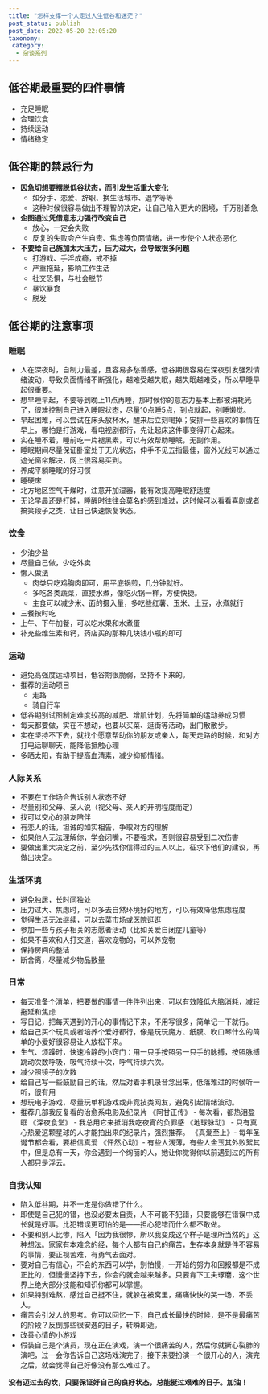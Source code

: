 ```yaml
---
title: "怎样支撑一个人走过人生低谷和迷茫？"
post_status: publish
post_date: 2022-05-20 22:05:20
taxonomy:
 category: 
  - 杂谈系列
---
```


## 低谷期最重要的四件事情

- 充足睡眠
- 合理饮食
- 持续运动
- 情绪稳定

## 低谷期的禁忌行为

- **因急切想要摆脱低谷状态，而引发生活重大变化**
    - 如分手、恋爱、辞职、换生活城市、退学等等
    - 这种时候很容易做出不理智的决定，让自己陷入更大的困境，千万别着急
- **企图通过凭借意志力强行改变自己**
    - 放心，一定会失败
    - 反复的失败会产生自责、焦虑等负面情绪，进一步使个人状态恶化
- **不要给自己施加太大压力，压力过大，会导致很多问题**
    - 打游戏、手淫成瘾，戒不掉
    - 严重拖延，影响工作生活
    - 社交恐惧，与社会脱节
    - 暴饮暴食
    - 脱发

## 低谷期的注意事项

### **睡眠**

- 人在深夜时，自制力最差，且容易多愁善感，低谷期很容易在深夜引发强烈情绪波动，导致负面情绪不断强化，越难受越失眠，越失眠越难受，所以早睡早起很重要。
- 想早睡早起，不要等到晚上11点再睡，那时候你的意志力基本上都被消耗光了，很难控制自己进入睡眠状态，尽量10点睡5点，到点就起，别睡懒觉。
- 早起困难，可以尝试在床头放杯水，醒来后立刻喝掉；安排一些喜欢的事情在早上，哪怕是打游戏，看电视剧都行，先让起床这件事变得开心起来。
- 实在睡不着，睡前吃一片褪黑素，可以有效帮助睡眠，无副作用。
- 睡眠期间尽量保证卧室处于无光状态，伸手不见五指最佳，窗外光线可以通过遮光窗帘解决，网上很容易买到。
- 养成平躺睡眠的好习惯
- 睡硬床
- 北方地区空气干燥时，注意开加湿器，能有效提高睡眠舒适度
- 无论早晨还是打盹，睡醒时往往会莫名的感到难过，这时候可以看看喜剧或者搞笑段子之类，让自己快速恢复状态。

### **饮食**

- 少油少盐
- 尽量自己做，少吃外卖
- 懒人做法
    - 肉类只吃鸡胸肉即可，用平底锅煎，几分钟就好。
    - 多吃各类蔬菜，直接水煮，像吃火锅一样，方便快捷。
    - 主食可以减少米、面的摄入量，多吃些红薯、玉米、土豆，水煮就行
- 三餐按时吃
- 上午、下午加餐，可以吃水果和水煮蛋
- 补充些维生素和钙，药店买的那种几块钱小瓶的即可

### **运动**

- 避免高强度运动项目，低谷期很脆弱，坚持不下来的。
- 推荐的运动项目
    - 走路
    - 骑自行车
- 低谷期别试图制定难度较高的减肥、增肌计划，先将简单的运动养成习惯
- 每天都要做，实在不想动，也要以买菜、逛街等活动，出门散散步。
- 实在坚持不下去，就找个愿意帮助你的朋友或亲人，每天走路的时候，和对方打电话聊聊天，能降低抵触心理
- 多晒太阳，有助于提高血清素，减少抑郁情绪。

### 人际关系

- 不要在工作场合告诉别人状态不好
- 尽量别和父母、亲人说（视父母、亲人的开明程度而定）
- 找可以交心的朋友陪伴
- 有恋人的话，坦诚的如实相告，争取对方的理解
- 如果他人无法理解你，学会闭嘴，不要强求，否则很容易受到二次伤害
- 要做出重大决定之前，至少先找你信得过的三人以上，征求下他们的建议，再做出决定。

### 生活环境

- 避免独居，长时间独处
- 压力过大、焦虑时，可以多去自然环境好的地方，可以有效降低焦虑程度
- 觉得生活无法继续，可以去菜市场或医院逛逛
- 参加一些与孩子相关的志愿者活动（比如关爱自闭症儿童等）
- 如果不喜欢和人打交道，喜欢宠物的，可以养宠物
- 保持房间的整洁
- 断舍离，尽量减少物品数量

### 日常

- 每天准备个清单，把要做的事情一件件列出来，可以有效降低大脑消耗，减轻拖延和焦虑
- 写日记，把每天遇到的开心的事情记下来，不用写很多，简单记一下就行。
- 给自己买个玩具或者培养个爱好都行，像是玩玩魔方、纸膜、吹口琴什么的简单的小爱好很容易让人放松下来。
- 生气、烦躁时，快速冷静的小窍门：用一只手按照另一只手的脉搏，按照脉搏跳动次数呼吸，吸气持续十次，呼气持续六次。
- 减少照镜子的次数
- 给自己写一些鼓励自己的话，然后对着手机录音念出来，低落难过的时候听一听，很有用
- 想玩电子游戏，尽量玩单机游戏或非竞技类网友，避免引起情绪波动。
- 推荐几部我反复看的治愈系电影及纪录片 《阿甘正传》 - 每次看，都热泪盈眶 《深夜食堂》 - 我总用它来抵消我吃夜宵的负罪感 《地球脉动》 - 只有真心热爱这颗星球的人才能拍出来的纪录片，强烈推荐。 《真爱至上》- 每年圣诞节都会看，要相信真爱 《怦然心动》- 有些人浅薄，有些人金玉其外败絮其中，但是总有一天，你会遇到一个绚丽的人，她让你觉得你以前遇到过的所有人都只是浮云。

### 自我认知

- 陷入低谷期，并不一定是你做错了什么。
- 即使是自己犯的错，也没必要太自责，人不可能不犯错，只要能够在错误中成长就是好事。比犯错误更可怕的是——担心犯错而什么都不敢做。
- 不要和别人比惨，陷入「因为我很惨，所以我变成这个样子是理所当然的」这种想法。家家有本难念的经，每个人都有自己的痛苦，生存本身就是件不容易的事情，要正视苦难，有勇气去面对。
- 要对自己有信心，不会的东西可以学，别怕慢，一开始的努力和回报都是不成正比的，但慢慢坚持下去，你会的就会越来越多。只要肯下工夫琢磨，这个世界上绝大部分技能和知识你都可以掌握。
- 如果特别难熬，感觉自己挺不住，就躲在被窝里，痛痛快快的哭一场，不丢人。
- 痛苦会引发人的思考。你可以回忆一下，自己成长最快的时候，是不是最痛苦的阶段？反倒那些很安逸的日子，转瞬即逝。
- 改善心情的小游戏
- 假装自己是个演员，现在正在演戏，演一个很痛苦的人，然后你就撕心裂肺的演吧，过一会你告诉自己这场戏演完了，接下来要扮演一个很开心的人，演完之后，就会觉得自己好像没有那么难过了。

**没有迈过去的坎，只要保证好自己的良好状态，总能挺过艰难的日子。加油！**
